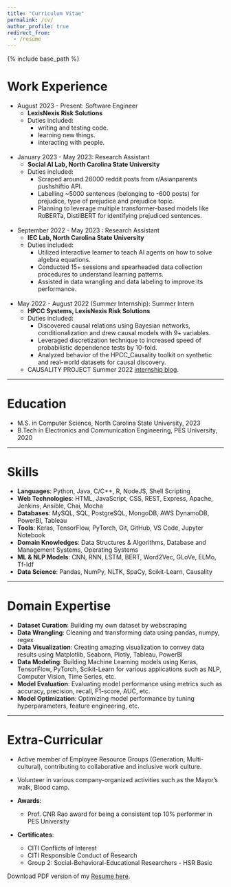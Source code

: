 ```yaml
---
title: "Curriculum Vitae"
permalink: /cv/
author_profile: true
redirect_from:
  - /resume
---
```


{% include base_path %}

# Work Experience

* August 2023 - Present: Software Engineer
  * **LexisNexis Risk Solutions**
  * Duties included:
    * writing and testing code.
    * learning new things.
    * interacting with people.
<br/><br/>
* January 2023 - May 2023: Research Assistant
  * **Social AI Lab, North Carolina State University**
  * Duties included:
    * Scraped around 26000 reddit posts from r/Asianparents pushshiftio API.
    * Labelling ~5000 sentences (belonging to -600 posts) for prejudice, type of prejudice and prejudice topic.
    * Planning to leverage multiple transformer-based models like RoBERTa, DistilBERT for identifying prejudiced sentences.
<br/><br/>
* September 2022 - May 2023 : Research Assistant
  * **IEC Lab, North Carolina State University**
  * Duties included:
    * Utilized interactive learner to teach AI agents on how to solve algebra equations.
    * Conducted 15+ sessions and spearheaded data collection procedures to understand learning patterns.
    * Assisted in data wrangling and data labeling to improve its performance.
<br/><br/>
* May 2022 - August 2022 (Summer Internship): Summer Intern
  * **HPCC Systems, LexisNexis Risk Solutions**
  * Duties included:
    * Discovered causal relations using Bayesian networks, conditionalization and drew causal models with 9+ variables.
    * Leveraged discretization technique to increased speed of probabilistic dependence tests by 10-fold.
    * Analyzed behavior of the HPCC_Causality toolkit on synthetic and real-world datasets for causal discovery.
  * CAUSALITY PROJECT Summer 2022 <a href="https://arungaonkar.github.io/HPCC-Causality-Blog/" target="_blank">internship blog</a>.

<hr/>

# Education

* M.S. in Computer Science, North Carolina State University, 2023
* B.Tech in Electronics and Communication Engineering, PES University, 2020
<hr/>

# Skills

* **Languages**: Python, Java, C/C++, R, NodeJS, Shell Scripting
* **Web Technologies**: HTML, JavaScript, CSS, REST, Express, Apache, Jenkins, Ansible, Chai, Mocha
* **Databases**: MySQL, SQL, PostgreSQL, MongoDB, AWS DynamoDB, PowerBI, Tableau
* **Tools**: Keras, TensorFlow, PyTorch, Git, GitHub, VS Code, Jupyter Notebook
* **Domain Knowledges**: Data Structures & Algorithms, Database and Management Systems, Operating Systems
* **ML & NLP Models**: CNN, RNN, LSTM, BERT, Word2Vec, GLoVe, ELMo, Tf-Idf
* **Data Science**: Pandas, NumPy, NLTK, SpaCy, Scikit-Learn, Causality

<hr/>

# Domain Expertise

* **Dataset Curation**: Building my own dataset by webscraping
* **Data Wrangling**: Cleaning and transforming data using pandas, numpy, regex
* **Data Visualization**: Creating amazing visualization to convey data results using Matplotlib, Seaborn, Plotly, Tableau, PowerBI
* **Data Modeling**: Building Machine Learning models using Keras, TensorFlow, PyTorch, Scikit-Learn for various applications such as NLP, Computer Vision, Time Series, etc.
* **Model Evaluation**: Evaluating model performance using metrics such as accuracy, precision, recall, F1-score, AUC, etc.
* **Model Optimization**: Optimizing model performance by tuning hyperparameters, feature engineering, etc.

<hr/>

<!-- # Projects

* **Context-based Sarcasm Detection**:  
  * Curated a news dataset of 28,000+ entries using BeautifulSoup. Pre-processed using pandas and numpy (ETL).
  * Investigated context dependency for sarcasm detection by employing embedding & tokenization by NLTK libraries.
  * Developed and trained Bi-LSTM & RoBERTa models for sarcasm detection, achieved 96% classification accuracy.
<br/><br/>
* **Example-Bot: Personalized Code Assistant**:
  * Designed a chatbot to assist developers to create, store and retrieve personalized code snippets and API examples.
  * Deployed server-based chatbot for CRUD operations on MongoDB by leveraging Ansible, Git bash & CI/CD pipeline.
  * Improved test coverage to 96% by utilizing unit testing with Chai & Mocha following scrum & agile methodologies.
<br/><br/>
* **Wildfire Data Analysis and Cause Prediction**:  
  * Led a team of 3 to build an end-to-end machine learning solution for wildfire cause prediction.
  * Analyzed 1.88 million records using pipelined ETL, data visualization techniques such as matplotlib and seaborn.
  * Employed models like RFC, KNN, Bi-LSTM, CNN to predict wildfire reason. Best accuracy of 93% was achieved by CNN.
<br/><br/>
* **Brain Tumor Image Classification**:  
  * Developed MRI image classification models by training deep learning models like Bi-LSTM & CNN using TensorFlow.
  * Improved classification accuracy to 92% by optimizing hyperparameters.

<hr/> -->

# Extra-Curricular

* Active member of Employee Resource Groups (Generation, Multi-cultural), contributing to collaborative and inclusive work culture.
* Volunteer in various company-organized activities such as the Mayor’s walk, Blood camp.
* **Awards**:
  * Prof. CNR Rao award for being a consistent top 10% performer in PES University

* **Certificates**:
  * CITI Conflicts of Interest
  * CITI Responsible Conduct of Research
  * Group 2: Social-Behavioral-Educational Researchers - HSR Basic

Download PDF version of my <a href="https://arungaonkar.github.io/files/Resume_Arun_Gaonkar.pdf" target="_blank">Resume here</a>.